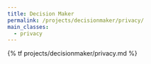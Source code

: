 ```yaml
---
title: Decision Maker
permalink: /projects/decisionmaker/privacy/
main_classes:
  - privacy
---
```


{% tf projects/decisionmaker/privacy.md %}